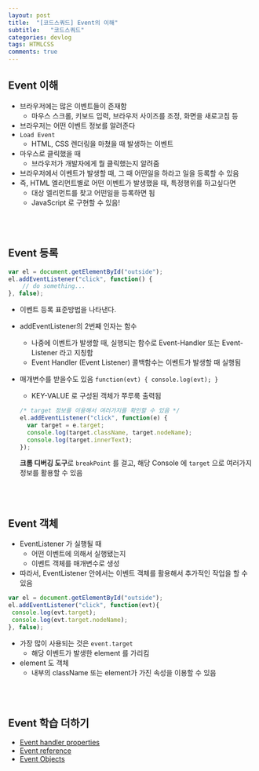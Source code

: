 ```yaml
---
layout: post
title:  "[코드스쿼드] Event의 이해"
subtitle:   "코드스쿼드"
categories: devlog
tags: HTMLCSS
comments: true
---
```


## Event 이해

- 브라우저에는 많은 이벤트들이 존재함
  - 마우스 스크롤, 키보드 입력, 브라우저 사이즈를 조정, 화면을 새로고침 등
- 브라우저는 어떤 이벤트 정보를 알려준다
- `Load Event`
  - HTML, CSS 렌더링을 마쳤을 때 발생하는 이벤트
- 마우스로 클릭했을 때
  - 브라우저가 개발자에게 뭘 클릭했는지 알려줌
- 브라우저에서 이벤트가 발생할 때, 그 때 어떤일을 하라고 일을 등록할 수 있음
- 즉, HTML 엘리먼트별로 어떤 이벤트가 발생했을 때, 특정행위를 하고싶다면
  - 대상 엘리먼트를 찾고 어떤일을 등록하면 됨
  - JavaScript 로 구현할 수 있음!

<br/>

<br/>

## Event 등록

```javascript
var el = document.getElementById("outside");
el.addEventListener("click", function() {
    // do something...
}, false);
```

- 이벤트 등록 표준방법을 나타낸다.

- addEventListener의 2번째 인자는 함수

  - 나중에 이벤트가 발생할 때, 실행되는 함수로 Event-Handler 또는 Event-Listener 라고 지칭함
  - Event Handler (Event Listener) 콜백함수는 이벤트가 발생할 때 실행됨

- 매개변수를 받을수도 있음 `function(evt) { console.log(evt); }`

  - KEY-VALUE 로 구성된 객체가 쭈루룩 출력됨

  ```javascript
  /* target 정보를 이용해서 여러가지를 확인할 수 있음 */
  el.addEventListener("click", function(e) {
  	var target = e.target;
  	console.log(target.className, target.nodeName);
  	console.log(target.innerText);
  });
  ```

  **크롬 디버깅 도구**로 `breakPoint` 를 걸고, 해당 Console 에 `target` 으로 여러가지 정보를 활용할 수 있음

<br />

<br />

## Event 객체

- EventListener 가 실행될 때
  - 어떤 이벤트에 의해서 실행됐는지
  - 이벤트 객체를 매개변수로 생성
- 따라서, EventListener 안에서는 이벤트 객체를 활용해서 추가적인 작업을 할 수 있음

```javascript
var el = document.getElementById("outside");
el.addEventListener("click", function(evt){
 console.log(evt.target);
 console.log(evt.target.nodeName);
}, false);
```

- 가장 많이 사용되는 것은 `event.target`
  - 해당 이벤트가 발생한 element 를 가리킴
- element 도 객체
  - 내부의 className 또는 element가 가진 속성을 이용할 수 있음

<br/>

<br/>

## Event 학습 더하기

- [Event handler properties](https://developer.mozilla.org/en-US/docs/Learn/JavaScript/Building_blocks/Events#Event_handler_properties)
- [Event reference](https://developer.mozilla.org/en-US/docs/Web/Events)
- [Event Objects](https://developer.mozilla.org/en-US/docs/Learn/JavaScript/Building_blocks/Events#Event_objects)



















